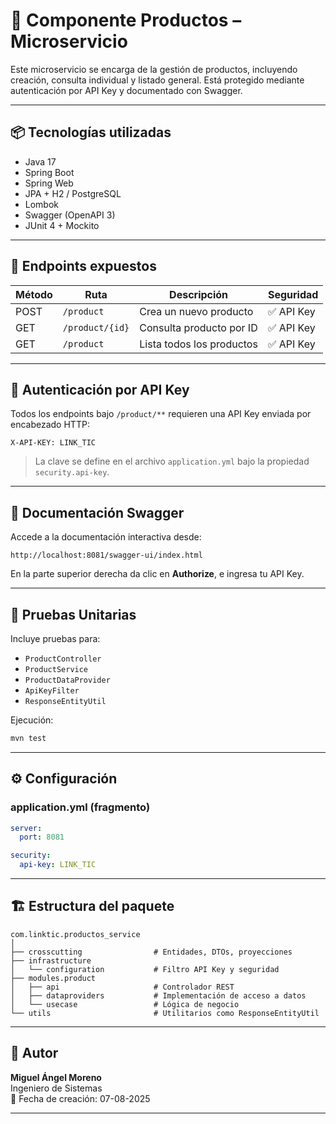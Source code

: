 # 🛒 Componente Productos – Microservicio

Este microservicio se encarga de la gestión de productos, incluyendo creación, consulta individual y listado general. Está protegido mediante autenticación por API Key y documentado con Swagger.

---

## 📦 Tecnologías utilizadas

- Java 17
- Spring Boot
- Spring Web
- JPA + H2 / PostgreSQL
- Lombok
- Swagger (OpenAPI 3)
- JUnit 4 + Mockito

---

## 🚀 Endpoints expuestos

| Método | Ruta              | Descripción               | Seguridad |
|--------|-------------------|---------------------------|-----------|
| POST   | `/product`        | Crea un nuevo producto    | ✅ API Key |
| GET    | `/product/{id}`   | Consulta producto por ID  | ✅ API Key |
| GET    | `/product`        | Lista todos los productos | ✅ API Key |

---

## 🔐 Autenticación por API Key

Todos los endpoints bajo `/product/**` requieren una API Key enviada por encabezado HTTP:

```
X-API-KEY: LINK_TIC
```

> La clave se define en el archivo `application.yml` bajo la propiedad `security.api-key`.

---

## 📘 Documentación Swagger

Accede a la documentación interactiva desde:

```
http://localhost:8081/swagger-ui/index.html
```

En la parte superior derecha da clic en **Authorize**, e ingresa tu API Key.

---

## 🧪 Pruebas Unitarias

Incluye pruebas para:

- `ProductController`
- `ProductService`
- `ProductDataProvider`
- `ApiKeyFilter`
- `ResponseEntityUtil`

Ejecución:

```bash
mvn test
```

---

## ⚙️ Configuración

### application.yml (fragmento)
```yaml
server:
  port: 8081

security:
  api-key: LINK_TIC
```

---

## 🏗️ Estructura del paquete

```
com.linktic.productos_service
│
├── crosscutting                # Entidades, DTOs, proyecciones
├── infrastructure
│   └── configuration           # Filtro API Key y seguridad
├── modules.product
│   ├── api                     # Controlador REST
│   ├── dataproviders           # Implementación de acceso a datos
│   └── usecase                 # Lógica de negocio
└── utils                       # Utilitarios como ResponseEntityUtil
```

---

## 👤 Autor

**Miguel Ángel Moreno**  
Ingeniero de Sistemas   
📅 Fecha de creación: 07-08-2025

---